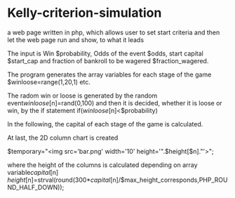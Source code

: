 # Kelly-criterion-simulation
a web page written in php, which allows user to set start criteria and then let the web page run and show, to what it leads

The input is Win $probability, Odds of the event $odds, start capital $start_cap and fraction of bankroll to be wagered $fraction_wagered.

The program generates the array variables for each stage of the game  $winloose=range(1,20,1) etc.

The radom win or loose is generated by the random event$winloose[$n]=rand(0,100) and then it is decided, whether it is loose or win, by the if statement if($winloose[$n]<$probability)

In the following, the capital of each stage of the game is calculated.

At last, the 2D column chart is created


 $temporary="<img src='bar.png'  width='10' height='".$height[$n]."'>";
 
 where the height of the columns is calculated  depending on array variable$capital[$n]
  $height[$n]=strval(round(300*$capital[$n]/$max_height_corresponds,PHP_ROUND_HALF_DOWN));
